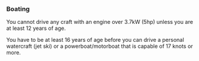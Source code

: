 ###  Boating

You cannot drive any craft with an engine over 3.7kW (5hp) unless you are at
least 12 years of age.

You have to be at least 16 years of age before you can drive a personal
watercraft (jet ski) or a powerboat/motorboat that is capable of 17 knots or
more.
